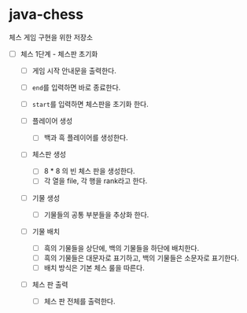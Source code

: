 # java-chess
체스 게임 구현을 위한 저장소

- [ ] 체스 1단계 - 체스판 초기화

  - [ ] 게임 시작 안내문을 출력한다.

  - [ ] `end`를 입력하면 바로 종료한다.

  - [ ] `start`를 입력하면 체스판을 초기화 한다.

  - [ ] 플레이어 생성
    
    - [ ] 백과 흑 플레이어를 생성한다.

  - [ ] 체스판 생성
    
    - [ ] 8 * 8 의 빈 체스 판을 생성한다.
    - [ ] 각 열을 file, 각 행을 rank라고 한다.
  
  - [ ] 기물 생성
    - [ ] 기물들의 공통 부분들을 추상화 한다.

  - [ ] 기물 배치
    
    - [ ] 흑의 기물들을 상단에, 백의 기물들을 하단에 배치한다.
    - [ ] 흑의 기물들은 대문자로 표기하고, 백의 기물들은 소문자로 표기한다.
    - [ ] 배치 방식은 기본 체스 룰을 따른다.

  - [ ] 체스 판 출력
    
    - [ ] 체스 판 전체를 출력한다.